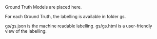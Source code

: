 Ground Truth Models are placed here.

For each Ground Truth, the labelling is available in folder gs. 

gs/gs.json is the machine readable labelling. 
gs/gs.html is a user-friendly view of the labelling.

